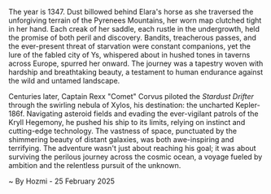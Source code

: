
The year is 1347.  Dust billowed behind Elara's horse as she traversed the unforgiving terrain of the Pyrenees Mountains, her worn map clutched tight in her hand.  Each creak of her saddle, each rustle in the undergrowth, held the promise of both peril and discovery.  Bandits, treacherous passes, and the ever-present threat of starvation were constant companions, yet the lure of the fabled city of Ys, whispered about in hushed tones in taverns across Europe, spurred her onward.  The journey was a tapestry woven with hardship and breathtaking beauty, a testament to human endurance against the wild and untamed landscape.


Centuries later, Captain Rexx "Comet" Corvus piloted the *Stardust Drifter* through the swirling nebula of Xylos, his destination: the uncharted Kepler-186f.  Navigating asteroid fields and evading the ever-vigilant patrols of the Kryll Hegemony, he pushed his ship to its limits, relying on instinct and cutting-edge technology.  The vastness of space, punctuated by the shimmering beauty of distant galaxies, was both awe-inspiring and terrifying.  The adventure wasn't just about reaching his goal; it was about surviving the perilous journey across the cosmic ocean, a voyage fueled by ambition and the relentless pursuit of the unknown.

~ By Hozmi - 25 February 2025
